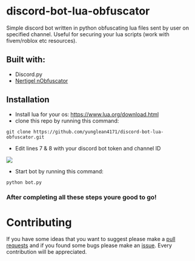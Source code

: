 # discord-bot-lua-obfuscator

Simple discord bot written in python obfuscating lua files sent by user on specified channel. Useful for securing your lua scripts (work with fivem/roblox etc resources).

## Built with:
- Discord.py 
- [Nertigel nObfuscator](https://github.com/nertigel/nObfuscator)

## Installation
- Install lua for your os: https://www.lua.org/download.html
- clone this repo by running this command: 
```
git clone https://github.com/yunglean4171/discord-bot-lua-obfuscator.git
```
- Edit lines 7 & 8 with your discord bot token and channel ID

![](https://i.imgur.com/rmBojkN.png)
- Start bot by running this command:
```
python bot.py
```

### After completing all these steps youre good to go!

# Contributing
If you have some ideas that you want to suggest please make a [pull requests](https://github.com/yunglean4171/discord-bot-lua-obfuscator/pulls) and if you found some bugs please make an [issue](https://github.com/yunglean4171/discord-bot-lua-obfuscator/issues). Every contribution will be appreciated.
